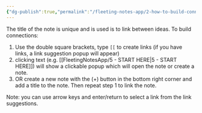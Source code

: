 ```yaml
---
{"dg-publish":true,"permalink":"/fleeting-notes-app/2-how-to-build-connections-in-fleeting-notes/","title":"how to build connections in Fleeting Notes","tags":["gardenEntry"],"noteIcon":"","created":"2024-06-15T13:31:57.382+03:00","updated":"2024-06-17T13:39:51.971+03:00"}
---
```


The title of the note is unique and is used is to link between ideas. To build connections:

1. Use the double square brackets, type `[[` to create links (if you have links, a link suggestion popup will appear)
2. clicking text (e.g. [[FleetingNotesApp/5 - START HERE\|5 - START HERE]]) will show a clickable popup which will open the note or create a note.
3. OR create a new note with the (+) button in the bottom right corner and add a title to the note. Then repeat step 1 to link the note.

Note: you can use arrow keys and enter/return to select a link from the link suggestions.